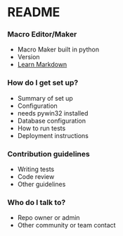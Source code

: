 # README #


### Macro Editor/Maker ###

* Macro Maker built in python
* Version
* [Learn Markdown](https://bitbucket.org/tutorials/markdowndemo)

### How do I get set up? ###

* Summary of set up
* Configuration
* needs pywin32 installed
* Database configuration
* How to run tests
* Deployment instructions

### Contribution guidelines ###

* Writing tests
* Code review
* Other guidelines

### Who do I talk to? ###

* Repo owner or admin
* Other community or team contact